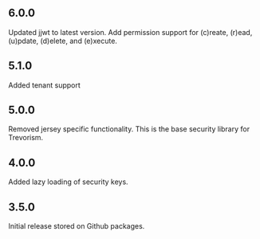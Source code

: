 ## 6.0.0

Updated jjwt to latest version. Add permission support for (c)reate, (r)ead, (u)pdate, (d)elete, and (e)xecute.

## 5.1.0

Added tenant support

## 5.0.0

Removed jersey specific functionality. This is the base security library for Trevorism.

## 4.0.0

Added lazy loading of security keys. 

## 3.5.0

Initial release stored on Github packages.